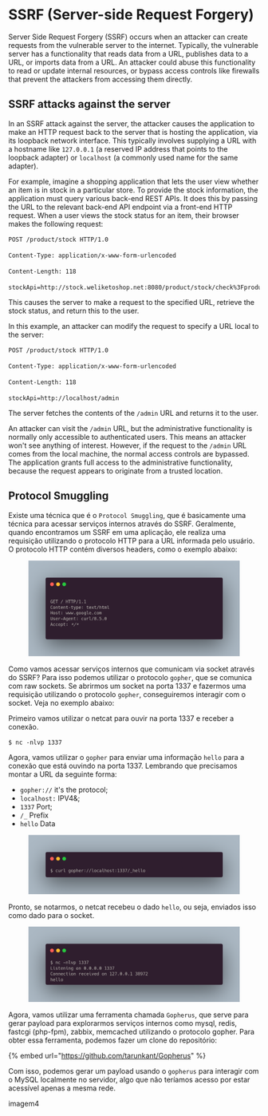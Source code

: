 # SSRF (Server-side Request Forgery)

Server Side Request Forgery (SSRF) occurs when an attacker can create requests from the vulnerable server to the internet. Typically, the vulnerable server has a functionality that reads data from a URL, publishes data to a URL, or imports data from a URL. An attacker could abuse this functionality to read or update internal resources, or bypass access controls like firewalls that prevent the attackers from accessing them directly.

## SSRF attacks against the server

In an SSRF attack against the server, the attacker causes the application to make an HTTP request back to the server that is hosting the application, via its loopback network interface. This typically involves supplying a URL with a hostname like `127.0.0.1` (a reserved IP address that points to the loopback adapter) or `localhost` (a commonly used name for the same adapter).

For example, imagine a shopping application that lets the user view whether an item is in stock in a particular store. To provide the stock information, the application must query various back-end REST APIs. It does this by passing the URL to the relevant back-end API endpoint via a front-end HTTP request. When a user views the stock status for an item, their browser makes the following request:

```
POST /product/stock HTTP/1.0 

Content-Type: application/x-www-form-urlencoded 

Content-Length: 118 

stockApi=http://stock.weliketoshop.net:8080/product/stock/check%3FproductId%3D6%26storeId%3D1
```

This causes the server to make a request to the specified URL, retrieve the stock status, and return this to the user.

In this example, an attacker can modify the request to specify a URL local to the server:
```
POST /product/stock HTTP/1.0 

Content-Type: application/x-www-form-urlencoded 

Content-Length: 118 

stockApi=http://localhost/admin
```

The server fetches the contents of the `/admin` URL and returns it to the user.

An attacker can visit the `/admin` URL, but the administrative functionality is normally only accessible to authenticated users. This means an attacker won't see anything of interest. However, if the request to the `/admin` URL comes from the local machine, the normal access controls are bypassed. The application grants full access to the administrative functionality, because the request appears to originate from a trusted location.

## Protocol Smuggling

Existe uma técnica que é o `Protocol Smuggling`, que é basicamente uma técnica para acessar serviços internos através do SSRF. Geralmente, quando encontramos um SSRF em uma aplicação, ele realiza uma requisição utilizando o protocolo HTTP para a URL informada pelo usuário. O protocolo HTTP contém diversos headers, como o exemplo abaixo:

<div data-full-width="false"><figure><img src="../.gitbook/assets/ssrf-1.png" alt="" width="563"><figcaption></figcaption></figure></div>

Como vamos acessar serviços internos que comunicam via socket através do SSRF? Para isso podemos utilizar o protocolo `gopher`, que se comunica com raw sockets. Se abrirmos um socket na porta 1337 e fazermos uma requisição utilizando o protocolo `gopher`, conseguiremos interagir com o socket. Veja no exemplo abaixo:

Primeiro vamos utilizar o netcat para ouvir na porta 1337 e receber a conexão.

```
$ nc -nlvp 1337
```

Agora, vamos utilizar o `gopher` para enviar uma informação `hello` para a conexão que está ouvindo na porta 1337. Lembrando que precisamos montar a URL da seguinte forma:

* `gopher://` it's the protocol;
* `localhost:` IPV4&;
* `1337` Port;
* `/_` Prefix 
* `hello` Data

<figure><img src="../.gitbook/assets/ssrf-2.png" alt=""><figcaption></figcaption></figure>

Pronto, se notarmos, o netcat recebeu o dado `hello`, ou seja, enviados isso como dado para o socket.

<figure><img src="../.gitbook/assets/ssrf-3.png" alt=""><figcaption></figcaption></figure>

Agora, vamos utilizar uma ferramenta chamada `Gopherus`, que serve para gerar payload para explorarmos serviços internos como mysql, redis, fastcgi (php-fpm), zabbix, memcached utilizando o protocolo gopher. Para obter essa ferramenta, podemos fazer um clone do repositório:

{% embed url="https://github.com/tarunkant/Gopherus" %}

Com isso, podemos gerar um payload usando o `gopherus` para interagir com o MySQL localmente no servidor, algo que não teríamos acesso por estar acessível apenas a mesma rede.

imagem4